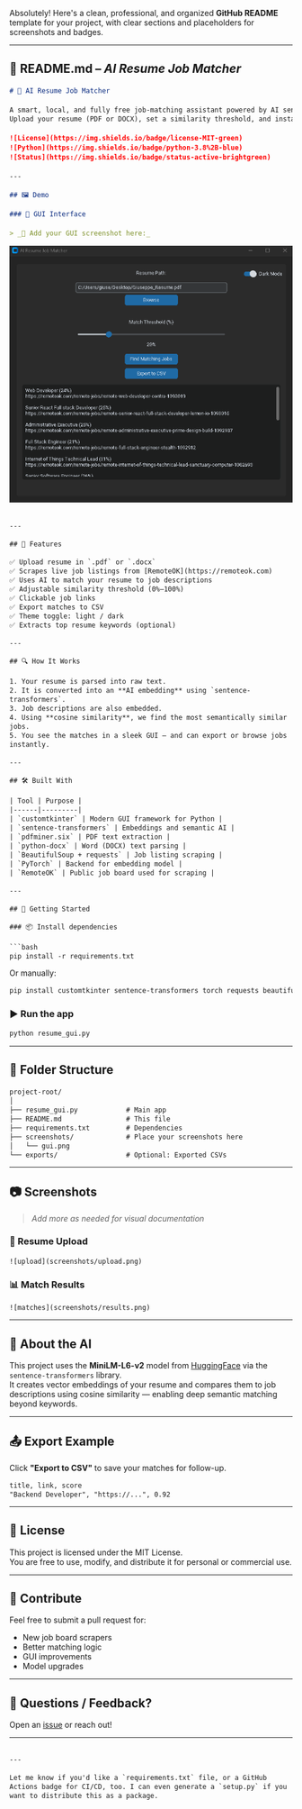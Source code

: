 Absolutely! Here's a clean, professional, and organized **GitHub README** template for your project, with clear sections and placeholders for screenshots and badges.

---

## 🧠 README.md – *AI Resume Job Matcher*

```markdown
# 🤖 AI Resume Job Matcher

A smart, local, and fully free job-matching assistant powered by AI sentence embeddings.  
Upload your resume (PDF or DOCX), set a similarity threshold, and instantly find job listings that match your skills — all from a modern desktop GUI.

![License](https://img.shields.io/badge/license-MIT-green)  
![Python](https://img.shields.io/badge/python-3.8%2B-blue)  
![Status](https://img.shields.io/badge/status-active-brightgreen)

---

## 🖼️ Demo

### 📌 GUI Interface

> _📍 Add your GUI screenshot here:_

```
![screenshot](screenshots/gui.png)
```

---

## 🧩 Features

✅ Upload resume in `.pdf` or `.docx`  
✅ Scrapes live job listings from [RemoteOK](https://remoteok.com)  
✅ Uses AI to match your resume to job descriptions  
✅ Adjustable similarity threshold (0%–100%)  
✅ Clickable job links  
✅ Export matches to CSV  
✅ Theme toggle: light / dark  
✅ Extracts top resume keywords (optional)

---

## 🔍 How It Works

1. Your resume is parsed into raw text.
2. It is converted into an **AI embedding** using `sentence-transformers`.
3. Job descriptions are also embedded.
4. Using **cosine similarity**, we find the most semantically similar jobs.
5. You see the matches in a sleek GUI — and can export or browse jobs instantly.

---

## 🛠️ Built With

| Tool | Purpose |
|------|---------|
| `customtkinter` | Modern GUI framework for Python |
| `sentence-transformers` | Embeddings and semantic AI |
| `pdfminer.six` | PDF text extraction |
| `python-docx` | Word (DOCX) text parsing |
| `BeautifulSoup + requests` | Job listing scraping |
| `PyTorch` | Backend for embedding model |
| `RemoteOK` | Public job board used for scraping |

---

## 🚀 Getting Started

### 📦 Install dependencies

```bash
pip install -r requirements.txt
```

Or manually:

```bash
pip install customtkinter sentence-transformers torch requests beautifulsoup4 pdfminer.six python-docx
```

### ▶️ Run the app

```bash
python resume_gui.py
```

---

## 📁 Folder Structure

```
project-root/
│
├── resume_gui.py            # Main app
├── README.md                # This file
├── requirements.txt         # Dependencies
├── screenshots/             # Place your screenshots here
│   └── gui.png
└── exports/                 # Optional: Exported CSVs
```

---

## 📷 Screenshots

> _Add more as needed for visual documentation_

### 📄 Resume Upload

```
![upload](screenshots/upload.png)
```

### 📊 Match Results

```
![matches](screenshots/results.png)
```

---

## 🧠 About the AI

This project uses the **MiniLM-L6-v2** model from [HuggingFace](https://huggingface.co/sentence-transformers/all-MiniLM-L6-v2) via the `sentence-transformers` library.  
It creates vector embeddings of your resume and compares them to job descriptions using cosine similarity — enabling deep semantic matching beyond keywords.

---

## 📤 Export Example

Click **"Export to CSV"** to save your matches for follow-up.

```
title, link, score
"Backend Developer", "https://...", 0.92
```

---

## 🪪 License

This project is licensed under the MIT License.  
You are free to use, modify, and distribute it for personal or commercial use.

---

## 🙌 Contribute

Feel free to submit a pull request for:
- New job board scrapers
- Better matching logic
- GUI improvements
- Model upgrades

---

## 💬 Questions / Feedback?

Open an [issue](https://github.com/yourusername/ai-resume-matcher/issues) or reach out!

---

```

---

Let me know if you'd like a `requirements.txt` file, or a GitHub Actions badge for CI/CD, too. I can even generate a `setup.py` if you want to distribute this as a package.
